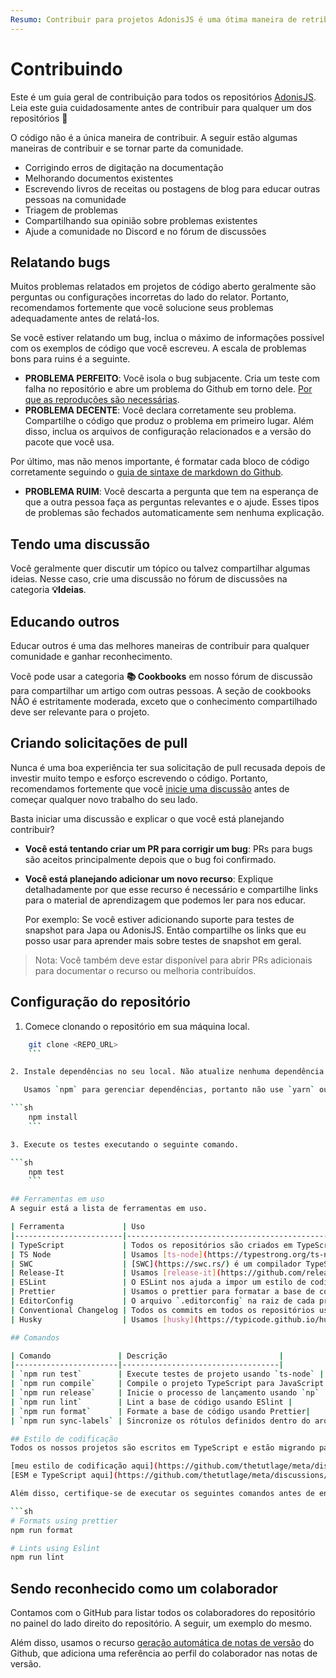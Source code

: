 ```yaml
---
Resumo: Contribuir para projetos AdonisJS é uma ótima maneira de retribuir à comunidade. Este guia fornece uma visão geral de como você pode contribuir para qualquer projeto AdonisJS.
---
```


# Contribuindo
Este é um guia geral de contribuição para todos os repositórios [AdonisJS](https://github.com/adonisjs). Leia este guia cuidadosamente antes de contribuir para qualquer um dos repositórios 🙏

O código não é a única maneira de contribuir. A seguir estão algumas maneiras de contribuir e se tornar parte da comunidade.

- Corrigindo erros de digitação na documentação
- Melhorando documentos existentes
- Escrevendo livros de receitas ou postagens de blog para educar outras pessoas na comunidade
- Triagem de problemas
- Compartilhando sua opinião sobre problemas existentes
- Ajude a comunidade no Discord e no fórum de discussões

## Relatando bugs
Muitos problemas relatados em projetos de código aberto geralmente são perguntas ou configurações incorretas do lado do relator. Portanto, recomendamos fortemente que você solucione seus problemas adequadamente antes de relatá-los.

Se você estiver relatando um bug, inclua o máximo de informações possível com os exemplos de código que você escreveu. A escala de problemas bons para ruins é a seguinte.

- **PROBLEMA PERFEITO**: Você isola o bug subjacente. Cria um teste com falha no repositório e abre um problema do Github em torno dele.
[Por que as reproduções são necessárias](https://antfu.me/posts/why-reproductions-are-required).
- **PROBLEMA DECENTE**: Você declara corretamente seu problema. Compartilhe o código que produz o problema em primeiro lugar. Além disso, inclua os arquivos de configuração relacionados e a versão do pacote que você usa.

Por último, mas não menos importante, é formatar cada bloco de código corretamente seguindo o [guia de sintaxe de markdown do Github](https://docs.github.com/en/get-started/writing-on-github/getting-started-with-writing-and-formatting-on-github/basic-writing-and-formatting-syntax).

- **PROBLEMA RUIM**: Você descarta a pergunta que tem na esperança de que a outra pessoa faça as perguntas relevantes e o ajude. Esses tipos de problemas são fechados automaticamente sem nenhuma explicação.

## Tendo uma discussão
Você geralmente quer discutir um tópico ou talvez compartilhar algumas ideias. Nesse caso, crie uma discussão no fórum de discussões na categoria **💡Ideias**.

## Educando outros
Educar outros é uma das melhores maneiras de contribuir para qualquer comunidade e ganhar reconhecimento.

Você pode usar a categoria **📚 Cookbooks** em nosso fórum de discussão para compartilhar um artigo com outras pessoas. A seção de cookbooks NÃO é estritamente moderada, exceto que o conhecimento compartilhado deve ser relevante para o projeto.

## Criando solicitações de pull
Nunca é uma boa experiência ter sua solicitação de pull recusada depois de investir muito tempo e esforço escrevendo o código. Portanto, recomendamos fortemente que você [inicie uma discussão](https://github.com/orgs/adonisjs/discussions) antes de começar qualquer novo trabalho do seu lado.

Basta iniciar uma discussão e explicar o que você está planejando contribuir?

- **Você está tentando criar um PR para corrigir um bug**: PRs para bugs são aceitos principalmente depois que o bug foi confirmado.
- **Você está planejando adicionar um novo recurso**: Explique detalhadamente por que esse recurso é necessário e compartilhe links para o material de aprendizagem que podemos ler para nos educar.

  Por exemplo: Se você estiver adicionando suporte para testes de snapshot para Japa ou AdonisJS. Então compartilhe os links que eu posso usar para aprender mais sobre testes de snapshot em geral.

> Nota: Você também deve estar disponível para abrir PRs adicionais para documentar o recurso ou melhoria contribuídos.

## Configuração do repositório

1. Comece clonando o repositório em sua máquina local.

```sh
    git clone <REPO_URL>
    ```

2. Instale dependências no seu local. Não atualize nenhuma dependência junto com uma solicitação de recurso. Se você encontrar dependências obsoletas, crie um PR separado para atualizá-las.

   Usamos `npm` para gerenciar dependências, portanto não use `yarn` ou qualquer outra ferramenta.

```sh
    npm install
    ```

3. Execute os testes executando o seguinte comando.

```sh
    npm test
    ```

## Ferramentas em uso
A seguir está a lista de ferramentas em uso.

| Ferramenta             | Uso                                                                                                                                                                                                                                                                  |
|------------------------|------------------------------------------------------------------------------------------------------------------------------------------------------------------------------------------------------------------------------------------------------------------------|
| TypeScript             | Todos os repositórios são criados em TypeScript. O JavaScript compilado e as definições de tipo são publicados no npm. |
| TS Node                | Usamos [ts-node](https://typestrong.org/ts-node/) para executar testes ou scripts sem compilar TypeScript. O objetivo principal do ts-node é ter um loop de feedback mais rápido durante o desenvolvimento |
| SWC                    | [SWC](https://swc.rs/) é um compilador TypeScript baseado em Rust. O TS Node vem com suporte de primeira classe para usar SWC em vez do compilador oficial TypeScript. O principal motivo para usar SWC é o ganho de velocidade. |
| Release-It             | Usamos [release-it](https://github.com/release-it/release-it) para publicar nossos pacotes no npm. Ele faz todo o trabalho pesado de criar uma versão e publica no npm e no Github. Sua configuração é definida no arquivo `package.json`. |
| ESLint                 | O ESLint nos ajuda a impor um estilo de codificação consistente em todos os repositórios com vários colaboradores. Todas as nossas regras ESLint são publicadas no pacote [eslint-plugin-adonis](https://github.com/adonisjs-community/eslint-plugin-adonis). |
| Prettier               | Usamos o prettier para formatar a base de código para uma saída visual consistente. Se você está confuso sobre o motivo de usarmos o ESLint e o Prettier, leia o documento [Prettier vs. Linters](https://prettier.io/docs/en/comparison.html) no site do Prettier. |
| EditorConfig           | O arquivo `.editorconfig` na raiz de cada projeto configura seu editor de código para usar um conjunto de regras para recuo e gerenciamento de espaços em branco. Novamente, o Prettier é usado para pós-formatar seu código, e o Editorconfig é usado para configurar o editor com antecedência. |
| Conventional Changelog | Todos os commits em todos os repositórios usam [commitlint](https://github.com/conventional-changelog/commitlint/#what-is-commitlint) para impor mensagens de commit consistentes. |
| Husky                  | Usamos [husky](https://typicode.github.io/husky/#/) para impor convenções de commit ao fazer commit do código. Husky é um sistema de hooks git escrito em Node |

## Comandos

| Comando               | Descrição                         |
|-----------------------|-----------------------------------|
| `npm run test`        | Execute testes de projeto usando `ts-node` |
| `npm run compile`     | Compile o projeto TypeScript para JavaScript. A saída compilada é escrita dentro do diretório `build` |
| `npm run release`     | Inicie o processo de lançamento usando `np` |
| `npm run lint`        | Lint a base de código usando ESlint |
| `npm run format`      | Formate a base de código usando Prettier| 
| `npm run sync-labels` | Sincronize os rótulos definidos dentro do arquivo `.github/labels.json` com o Github. Este comando é somente para o administrador do projeto. |

## Estilo de codificação
Todos os nossos projetos são escritos em TypeScript e estão migrando para ESM puro.

[meu estilo de codificação aqui](https://github.com/thetutlage/meta/discussions/3)
[ESM e TypeScript aqui](https://github.com/thetutlage/meta/discussions/2)

Além disso, certifique-se de executar os seguintes comandos antes de enviar o código.

```sh
# Formats using prettier
npm run format

# Lints using Eslint
npm run lint
```

## Sendo reconhecido como um colaborador
Contamos com o GitHub para listar todos os colaboradores do repositório no painel do lado direito do repositório. A seguir, um exemplo do mesmo.

Além disso, usamos o recurso [geração automática de notas de versão](https://docs.github.com/en/repositories/releasing-projects-on-github/automatically-generated-release-notes#about-automatically-generated-release-notes) do Github, que adiciona uma referência ao perfil do colaborador nas notas de versão.
